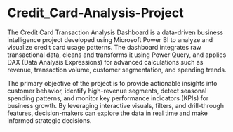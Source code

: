 # Credit_Card-Analysis-Project

The Credit Card Transaction Analysis Dashboard is a data-driven business intelligence project developed using Microsoft Power BI to analyze and visualize credit card usage patterns. The dashboard integrates raw transactional data, cleans and transforms it using Power Query, and applies DAX (Data Analysis Expressions) for advanced calculations such as revenue, transaction volume, customer segmentation, and spending trends.

The primary objective of the project is to provide actionable insights into customer behavior, identify high-revenue segments, detect seasonal spending patterns, and monitor key performance indicators (KPIs) for business growth. By leveraging interactive visuals, filters, and drill-through features, decision-makers can explore the data in real time and make informed strategic decisions.
